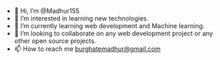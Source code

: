 - 👋 Hi, I’m @Madhur155
- 👀 I’m interested in learning new technologies.
- 🌱 I’m currently learning web development and Machine learning.
- 💞️ I’m looking to collaborate on any web development project or any other open source projects.
- 📫 How to reach me burghatemadhur@gmail.com

<!---
Madhur155/Madhur155 is a ✨ special ✨ repository because its `README.md` (this file) appears on your GitHub profile.
You can click the Preview link to take a look at your changes.
--->
